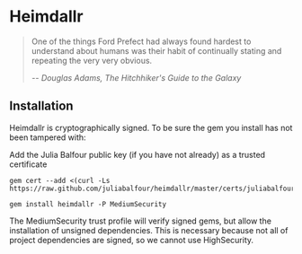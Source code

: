 # Heimdallr

> One of the things Ford Prefect had always found hardest to understand about humans was their habit of continually stating and repeating the very very obvious.
>
> -- <cite>Douglas Adams, The Hitchhiker's Guide to the Galaxy</cite>

## Installation

Heimdallr is cryptographically signed. To be sure the gem you install has not been tampered with:

Add the Julia Balfour public key (if you have not already) as a trusted certificate

```shell
gem cert --add <(curl -Ls https://raw.github.com/juliabalfour/heimdallr/master/certs/juliabalfour.pem)
```

```shell
gem install heimdallr -P MediumSecurity
```

The MediumSecurity trust profile will verify signed gems, but allow the installation of unsigned dependencies. This is necessary because not all of project dependencies are signed, so we cannot use HighSecurity.
